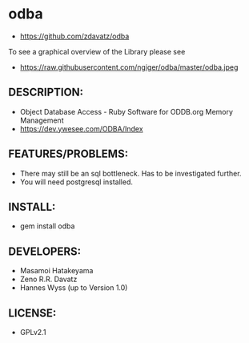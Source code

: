 # odba

* https://github.com/zdavatz/odba

To see a graphical overview of the Library please see

* https://raw.githubusercontent.com/ngiger/odba/master/odba.jpeg

## DESCRIPTION:

* Object Database Access - Ruby Software for ODDB.org Memory Management
* https://dev.ywesee.com/ODBA/Index

## FEATURES/PROBLEMS:

* There may still be an sql bottleneck. Has to be investigated further.
* You will need postgresql installed.

## INSTALL:

* gem install odba

## DEVELOPERS:

* Masamoi Hatakeyama
* Zeno R.R. Davatz
* Hannes Wyss (up to Version 1.0)

## LICENSE:

* GPLv2.1
